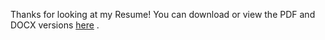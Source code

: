 Thanks for looking at my Resume!  You can download or view the PDF and DOCX versions [here](https://ln5.sync.com/dl/d740535b0/z9mhfmeu-6nxyxk7b-dy3nptpy-cgevzd4g) . 